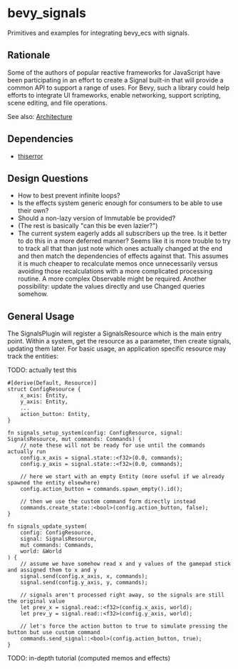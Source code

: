 # bevy_signals

Primitives and examples for integrating bevy_ecs with signals.

## Rationale

Some of the authors of popular reactive frameworks for JavaScript have been participating in an
effort to create a Signal built-in that will provide a common API to support a range of uses.
For Bevy, such a library could help efforts to integrate UI frameworks, enable networking, support
scripting, scene editing, and file operations.

See also: [Architecture](ARCHITECTURE.md)

## Dependencies

- [thiserror](https://github.com/dtolnay/thiserror)

## Design Questions

- How to best prevent infinite loops?
- Is the effects system generic enough for consumers to be able to use their own?
- Should a non-lazy version of Immutable be provided?
- (The rest is basically "can this be even lazier?")
- The current system eagerly adds all subscribers up the tree. Is it better to do this in a more
  deferred manner? Seems like it is more trouble to try to track all that than just note which ones
  actually changed at the end and then match the dependencies of effects against that. This assumes
  it is much cheaper to recalculate memos once unnecessarily versus avoiding those recalculations
  with a more complicated processing routine. A more complex Observable might be required.
  Another possibility: update the values directly and use Changed queries somehow.

## General Usage

The SignalsPlugin will register a SignalsResource which is the main entry point.
Within a system, get the resource as a parameter, then create signals, updating them later.
For basic usage, an application specific resource may track the entities:

TODO: actually test this

```
#[derive(Default, Resource)]
struct ConfigResource {
    x_axis: Entity,
    y_axis: Entity,
    ...
    action_button: Entity,
}

fn signals_setup_system(config: ConfigResource, signal: SignalsResource, mut commands: Commands) {
    // note these will not be ready for use until the commands actually run
    config.x_axis = signal.state::<f32>(0.0, commands);
    config.y_axis = signal.state::<f32>(0.0, commands);

    // here we start with an empty Entity (more useful if we already spawned the entity elsewhere)
    config.action_button = commands.spawn_empty().id();

    // then we use the custom command form directly instead
    commands.create_state::<bool>(config.action_button, false);
}

fn signals_update_system(
    config: ConfigResource,
    signal: SignalsResource,
    mut commands: Commands,
    world: &World
) {
    // assume we have somehow read x and y values of the gamepad stick and assigned them to x and y
    signal.send(config.x_axis, x, commands);
    signal.send(config.y_axis, y, commands);

    // signals aren't processed right away, so the signals are still the original value
    let prev_x = signal.read::<f32>(config.x_axis, world);
    let prev_y = signal.read::<f32>(config.y_axis, world);

    // let's force the action button to true to simulate pressing the button but use custom command
    commands.send_signal::<bool>(config.action_button, true);
}
```

TODO: in-depth tutorial (computed memos and effects)
